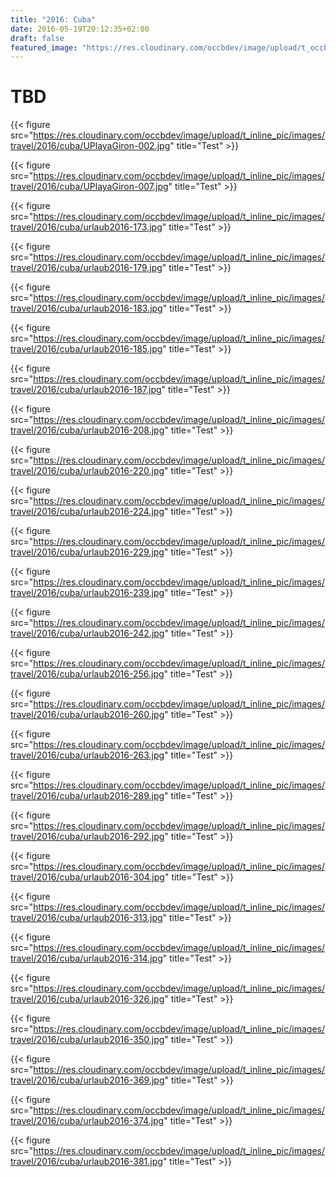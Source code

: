 ```yaml
---
title: "2016: Cuba"
date: 2016-05-19T20:12:35+02:00
draft: false
featured_image: "https://res.cloudinary.com/occbdev/image/upload/t_occbdev_gallery_teaser/images/travel/2016/cuba/Urlaub2016-326.jpg"
---
```


# TBD

{{< figure src="https://res.cloudinary.com/occbdev/image/upload/t_inline_pic/images/travel/2016/cuba/UPlayaGiron-002.jpg" title="Test" >}}

{{< figure src="https://res.cloudinary.com/occbdev/image/upload/t_inline_pic/images/travel/2016/cuba/UPlayaGiron-007.jpg" title="Test" >}}

{{< figure src="https://res.cloudinary.com/occbdev/image/upload/t_inline_pic/images/travel/2016/cuba/urlaub2016-173.jpg" title="Test" >}}

{{< figure src="https://res.cloudinary.com/occbdev/image/upload/t_inline_pic/images/travel/2016/cuba/urlaub2016-179.jpg" title="Test" >}}

{{< figure src="https://res.cloudinary.com/occbdev/image/upload/t_inline_pic/images/travel/2016/cuba/urlaub2016-183.jpg" title="Test" >}}

{{< figure src="https://res.cloudinary.com/occbdev/image/upload/t_inline_pic/images/travel/2016/cuba/urlaub2016-185.jpg" title="Test" >}}

{{< figure src="https://res.cloudinary.com/occbdev/image/upload/t_inline_pic/images/travel/2016/cuba/urlaub2016-187.jpg" title="Test" >}}

{{< figure src="https://res.cloudinary.com/occbdev/image/upload/t_inline_pic/images/travel/2016/cuba/urlaub2016-208.jpg" title="Test" >}}

{{< figure src="https://res.cloudinary.com/occbdev/image/upload/t_inline_pic/images/travel/2016/cuba/urlaub2016-220.jpg" title="Test" >}}

{{< figure src="https://res.cloudinary.com/occbdev/image/upload/t_inline_pic/images/travel/2016/cuba/urlaub2016-224.jpg" title="Test" >}}

{{< figure src="https://res.cloudinary.com/occbdev/image/upload/t_inline_pic/images/travel/2016/cuba/urlaub2016-229.jpg" title="Test" >}}

{{< figure src="https://res.cloudinary.com/occbdev/image/upload/t_inline_pic/images/travel/2016/cuba/urlaub2016-239.jpg" title="Test" >}}

{{< figure src="https://res.cloudinary.com/occbdev/image/upload/t_inline_pic/images/travel/2016/cuba/urlaub2016-242.jpg" title="Test" >}}

{{< figure src="https://res.cloudinary.com/occbdev/image/upload/t_inline_pic/images/travel/2016/cuba/urlaub2016-256.jpg" title="Test" >}}

{{< figure src="https://res.cloudinary.com/occbdev/image/upload/t_inline_pic/images/travel/2016/cuba/urlaub2016-260.jpg" title="Test" >}}

{{< figure src="https://res.cloudinary.com/occbdev/image/upload/t_inline_pic/images/travel/2016/cuba/urlaub2016-263.jpg" title="Test" >}}

{{< figure src="https://res.cloudinary.com/occbdev/image/upload/t_inline_pic/images/travel/2016/cuba/urlaub2016-289.jpg" title="Test" >}}

{{< figure src="https://res.cloudinary.com/occbdev/image/upload/t_inline_pic/images/travel/2016/cuba/urlaub2016-292.jpg" title="Test" >}}

{{< figure src="https://res.cloudinary.com/occbdev/image/upload/t_inline_pic/images/travel/2016/cuba/urlaub2016-304.jpg" title="Test" >}}

{{< figure src="https://res.cloudinary.com/occbdev/image/upload/t_inline_pic/images/travel/2016/cuba/urlaub2016-313.jpg" title="Test" >}}

{{< figure src="https://res.cloudinary.com/occbdev/image/upload/t_inline_pic/images/travel/2016/cuba/urlaub2016-314.jpg" title="Test" >}}

{{< figure src="https://res.cloudinary.com/occbdev/image/upload/t_inline_pic/images/travel/2016/cuba/urlaub2016-326.jpg" title="Test" >}}

{{< figure src="https://res.cloudinary.com/occbdev/image/upload/t_inline_pic/images/travel/2016/cuba/urlaub2016-350.jpg" title="Test" >}}

{{< figure src="https://res.cloudinary.com/occbdev/image/upload/t_inline_pic/images/travel/2016/cuba/urlaub2016-369.jpg" title="Test" >}}

{{< figure src="https://res.cloudinary.com/occbdev/image/upload/t_inline_pic/images/travel/2016/cuba/urlaub2016-374.jpg" title="Test" >}}

{{< figure src="https://res.cloudinary.com/occbdev/image/upload/t_inline_pic/images/travel/2016/cuba/urlaub2016-381.jpg" title="Test" >}}